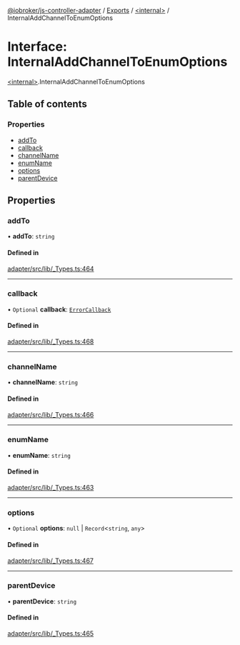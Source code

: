 [@iobroker/js-controller-adapter](../README.md) / [Exports](../modules.md) / [\<internal\>](../modules/internal_.md) / InternalAddChannelToEnumOptions

# Interface: InternalAddChannelToEnumOptions

[\<internal\>](../modules/internal_.md).InternalAddChannelToEnumOptions

## Table of contents

### Properties

- [addTo](internal_.InternalAddChannelToEnumOptions.md#addto)
- [callback](internal_.InternalAddChannelToEnumOptions.md#callback)
- [channelName](internal_.InternalAddChannelToEnumOptions.md#channelname)
- [enumName](internal_.InternalAddChannelToEnumOptions.md#enumname)
- [options](internal_.InternalAddChannelToEnumOptions.md#options)
- [parentDevice](internal_.InternalAddChannelToEnumOptions.md#parentdevice)

## Properties

### addTo

• **addTo**: `string`

#### Defined in

[adapter/src/lib/_Types.ts:464](https://github.com/ioBroker/ioBroker.js-controller/blob/91f9b082f16aa9a511b440c286768c78810f47d7/packages/adapter/src/lib/_Types.ts#L464)

___

### callback

• `Optional` **callback**: [`ErrorCallback`](../modules/internal_.md#errorcallback)

#### Defined in

[adapter/src/lib/_Types.ts:468](https://github.com/ioBroker/ioBroker.js-controller/blob/91f9b082f16aa9a511b440c286768c78810f47d7/packages/adapter/src/lib/_Types.ts#L468)

___

### channelName

• **channelName**: `string`

#### Defined in

[adapter/src/lib/_Types.ts:466](https://github.com/ioBroker/ioBroker.js-controller/blob/91f9b082f16aa9a511b440c286768c78810f47d7/packages/adapter/src/lib/_Types.ts#L466)

___

### enumName

• **enumName**: `string`

#### Defined in

[adapter/src/lib/_Types.ts:463](https://github.com/ioBroker/ioBroker.js-controller/blob/91f9b082f16aa9a511b440c286768c78810f47d7/packages/adapter/src/lib/_Types.ts#L463)

___

### options

• `Optional` **options**: ``null`` \| `Record`\<`string`, `any`\>

#### Defined in

[adapter/src/lib/_Types.ts:467](https://github.com/ioBroker/ioBroker.js-controller/blob/91f9b082f16aa9a511b440c286768c78810f47d7/packages/adapter/src/lib/_Types.ts#L467)

___

### parentDevice

• **parentDevice**: `string`

#### Defined in

[adapter/src/lib/_Types.ts:465](https://github.com/ioBroker/ioBroker.js-controller/blob/91f9b082f16aa9a511b440c286768c78810f47d7/packages/adapter/src/lib/_Types.ts#L465)
